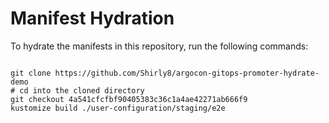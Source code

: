 
# Manifest Hydration

To hydrate the manifests in this repository, run the following commands:

```shell

git clone https://github.com/Shirly8/argocon-gitops-promoter-hydrate-demo
# cd into the cloned directory
git checkout 4a541cfcfbf90405383c36c1a4ae42271ab666f9
kustomize build ./user-configuration/staging/e2e
```